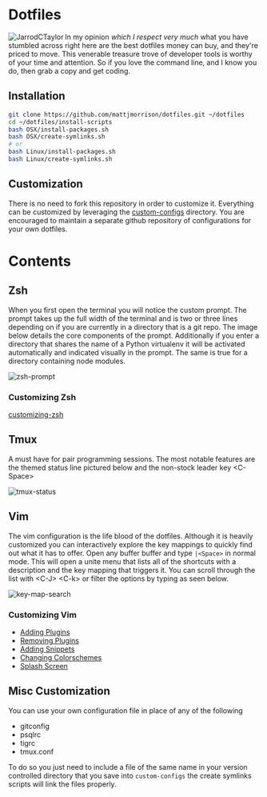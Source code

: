 # Dotfiles

<img src="https://cloud.githubusercontent.com/assets/4416952/4179463/baa22c1a-36c7-11e4-8d8b-b0d1cee0caa6.png"
 alt="JarrodCTaylor" title="JarrodCTaylor" align="left" />

In my opinion *which I respect very much* what you have stumbled across right
here are the best dotfiles money can buy, and they're priced to move. This venerable
treasure trove of developer tools is worthy of your time and attention. So if you
love the command line, and I know you do, then grab a copy and get coding.

## Installation

``` bash
git clone https://github.com/mattjmorrison/dotfiles.git ~/dotfiles
cd ~/dotfiles/install-scripts
bash OSX/install-packages.sh
bash OSX/create-symlinks.sh
# or
bash Linux/install-packages.sh
bash Linux/create-symlinks.sh
```

## Customization

There is no need to fork this repository in order to customize it. Everything
can be customized by leveraging the [custom-configs](https://github.com/mattjmorrison/dotfiles/wiki/custom-config) directory.
You are encouraged to maintain a separate github repository of configurations for your own dotfiles.

# Contents


## Zsh

When you first open the terminal you will notice the custom prompt. The prompt
takes up the full width of the terminal and is two or three lines depending on
if you are currently in a directory that is a git repo. The image below details
the core components of the prompt. Additionally if you enter a directory that
shares the name of a Python virtualenv it will be activated automatically and
indicated visually in the prompt. The same is true for a directory containing
node modules.

![zsh-prompt](https://cloud.githubusercontent.com/assets/4416952/4179773/ecec6e52-36d5-11e4-9317-bd6af3313e73.png)

### Customizing Zsh

[customizing-zsh](https://github.com/mattjmorrison/dotfiles/wiki/zsh)

## Tmux

A must have for pair programming sessions. The most notable features are the
themed status line pictured below and the non-stock leader key \<C-Space>

![tmux-status](https://cloud.githubusercontent.com/assets/4416952/4179937/429dc236-36dd-11e4-87ad-1aca9966db8d.png)

## Vim

The vim configuration is the life blood of the dotfiles. Although it is heavily
customized you can interactively explore the key mappings to quickly find out
what it has to offer.  Open any buffer buffer and type `|<Space>` in normal
mode. This will open a unite menu that lists all of the shortcuts with a
description and the key mapping that triggers it. You can scroll through the
list with \<C-J> \<C-k> or filter the options by typing as seen below.

![key-map-search](https://cloud.githubusercontent.com/assets/4416952/13449402/cc8002b2-dff0-11e5-911b-e616d851f525.gif)

### Customizing Vim

- [Adding Plugins](https://github.com/mattjmorrison/dotfiles/wiki/Adding-Vim-Plugins)
- [Removing Plugins](https://github.com/mattjmorrison/dotfiles/wiki/Removing-Vim-Plugins)
- [Adding Snippets](https://github.com/mattjmorrison/dotfiles/wiki/Adding-Vim-Snippets)
- [Changing Colorschemes](https://github.com/mattjmorrison/dotfiles/wiki/Changing-Vim-Colorschemes)
- [Splash Screen](https://github.com/mattjmorrison/dotfiles/wiki/Changing-Vim-Splashscreen)

## Misc Customization

You can use your own configuration file in place of any of the following
 * gitconfig
 * psqlrc
 * tigrc
 * tmux.conf

To do so you just need to include a file of the same name in your version
controlled directory that you save into `custom-configs` the create symlinks
scripts will link the files properly.
